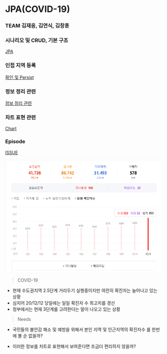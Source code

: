  # JPA(COVID-19)

### TEAM 김재웅, 김연식, 김창훈

### 시나리오 및 CRUD, 기본 구조

[JPA](JPA(COVID-19)%20c9e7f89e68aa466aaf207d63c65e9784/JPA%2037c7c187e8394da99e397631bd9ce158.md)

### 인접 지역 등록

[확인 및 Persist](https://github.com/ArkimCity/JPA_mp/blob/main/JPA(COVID-19)%20c9e7f89e68aa466aaf207d63c65e9784/%ED%99%95%EC%9D%B8%20%EB%B0%8F%20Persist%20e251bd19743d41f8be934a0f9ff27060.md)

### 정보 정리 관련

[정보 정리 관련](https://github.com/ArkimCity/JPA_mp/blob/main/JPA(COVID-19)%20c9e7f89e68aa466aaf207d63c65e9784/%EC%A0%95%EB%B3%B4%20%EC%A0%95%EB%A6%AC%20%EA%B4%80%EB%A0%A8%20b5d10c949a3842cd8d9e224b677af7cc.md)

### 차트 표현 관련

[Chart](JPA(COVID-19)%20c9e7f89e68aa466aaf207d63c65e9784/Chart%20b682058efc644587b7336e4ec0980dbf.md)

### Episode

[ISSUE](JPA(COVID-19)%20c9e7f89e68aa466aaf207d63c65e9784/ISSUE%2056fd58afc5cf417f8aa963dcc04251de.md)

![JPA(COVID-19)%20c9e7f89e68aa466aaf207d63c65e9784.png](JPA(COVID-19)%20c9e7f89e68aa466aaf207d63c65e9784.png)

> COVID-19

- 현재 수도권지역 2.5단계 거리두기 실행중이지만 여전히 확진자는 늘어나고 있는 상황
- 심지어 20/12/12 당일에는 일일 확진자 수 최고치를 경신
- 정부에서는 현재 3단계를 고려한다는 말이 나오고 있는 상황

> Needs

- 국민들의 불안감 해소 및 예방을 위해서 본인 지역 및 인근지역의 확진자수 를 한번에 볼 순 없을까?

- 이러한 정보를 차트로 표현해서 보여준다면 조금더 편리하지 않을까?
